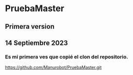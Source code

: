 # PruebaMaster

## Primera version

## 14 Septiembre 2023

### Es mi primera ves que copié el clon del repositorio.
https://github.com/Manurobot/PruebaMaster.git
